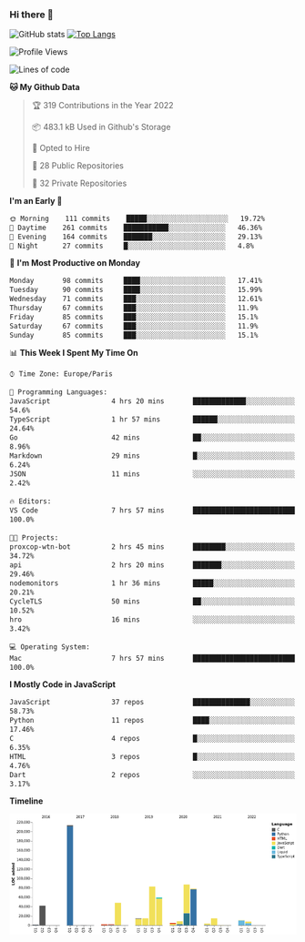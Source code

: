 ### Hi there 👋


![GitHub stats](https://github-readme-stats.vercel.app/api?username=eastkap&theme=dark&show_icons=true&count_private=true)
[![Top Langs](https://github-readme-stats.vercel.app/api/top-langs/?username=eastkap&layout=compact)](https://github.com/anuraghazra/github-readme-stats)



<!--START_SECTION:waka-->
![Profile Views](http://img.shields.io/badge/Profile%20Views-0-blue)

![Lines of code](https://img.shields.io/badge/From%20Hello%20World%20I%27ve%20Written-699085%20lines%20of%20code-blue)

**🐱 My Github Data** 

> 🏆 319 Contributions in the Year 2022
 > 
> 📦 483.1 kB Used in Github's Storage 
 > 
> 💼 Opted to Hire
 > 
> 📜 28 Public Repositories 
 > 
> 🔑 32 Private Repositories  
 > 
**I'm an Early 🐤** 

```text
🌞 Morning    111 commits    █████░░░░░░░░░░░░░░░░░░░░   19.72% 
🌆 Daytime    261 commits    ███████████░░░░░░░░░░░░░░   46.36% 
🌃 Evening    164 commits    ███████░░░░░░░░░░░░░░░░░░   29.13% 
🌙 Night      27 commits     █░░░░░░░░░░░░░░░░░░░░░░░░   4.8%

```
📅 **I'm Most Productive on Monday** 

```text
Monday       98 commits     ████░░░░░░░░░░░░░░░░░░░░░   17.41% 
Tuesday      90 commits     ████░░░░░░░░░░░░░░░░░░░░░   15.99% 
Wednesday    71 commits     ███░░░░░░░░░░░░░░░░░░░░░░   12.61% 
Thursday     67 commits     ███░░░░░░░░░░░░░░░░░░░░░░   11.9% 
Friday       85 commits     ███░░░░░░░░░░░░░░░░░░░░░░   15.1% 
Saturday     67 commits     ███░░░░░░░░░░░░░░░░░░░░░░   11.9% 
Sunday       85 commits     ███░░░░░░░░░░░░░░░░░░░░░░   15.1%

```


📊 **This Week I Spent My Time On** 

```text
⌚︎ Time Zone: Europe/Paris

💬 Programming Languages: 
JavaScript               4 hrs 20 mins       █████████████░░░░░░░░░░░░   54.6% 
TypeScript               1 hr 57 mins        ██████░░░░░░░░░░░░░░░░░░░   24.64% 
Go                       42 mins             ██░░░░░░░░░░░░░░░░░░░░░░░   8.96% 
Markdown                 29 mins             █░░░░░░░░░░░░░░░░░░░░░░░░   6.24% 
JSON                     11 mins             ░░░░░░░░░░░░░░░░░░░░░░░░░   2.42%

🔥 Editors: 
VS Code                  7 hrs 57 mins       █████████████████████████   100.0%

🐱‍💻 Projects: 
proxcop-wtn-bot          2 hrs 45 mins       ████████░░░░░░░░░░░░░░░░░   34.72% 
api                      2 hrs 20 mins       ███████░░░░░░░░░░░░░░░░░░   29.46% 
nodemonitors             1 hr 36 mins        █████░░░░░░░░░░░░░░░░░░░░   20.21% 
CycleTLS                 50 mins             ██░░░░░░░░░░░░░░░░░░░░░░░   10.52% 
hro                      16 mins             ░░░░░░░░░░░░░░░░░░░░░░░░░   3.42%

💻 Operating System: 
Mac                      7 hrs 57 mins       █████████████████████████   100.0%

```

**I Mostly Code in JavaScript** 

```text
JavaScript               37 repos            ██████████████░░░░░░░░░░░   58.73% 
Python                   11 repos            ████░░░░░░░░░░░░░░░░░░░░░   17.46% 
C                        4 repos             █░░░░░░░░░░░░░░░░░░░░░░░░   6.35% 
HTML                     3 repos             █░░░░░░░░░░░░░░░░░░░░░░░░   4.76% 
Dart                     2 repos             ░░░░░░░░░░░░░░░░░░░░░░░░░   3.17%

```


**Timeline**

![Chart not found](https://raw.githubusercontent.com/Eastkap/Eastkap/main/charts/bar_graph.png) 


<!--END_SECTION:waka-->

<!--
**Eastkap/eastkap** is a ✨ _special_ ✨ repository because its `README.md` (this file) appears on your GitHub profile.

Here are some ideas to get you started:

- 🔭 I’m currently working on ...
- 🌱 I’m currently learning ...
- 👯 I’m looking to collaborate on ...
- 🤔 I’m looking for help with ...
- 💬 Ask me about ...
- 📫 How to reach me: ...
- 😄 Pronouns: ...
- ⚡ Fun fact: ...
-->
